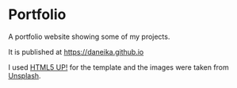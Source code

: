 # Portfolio

A portfolio website showing some of my projects.

It is published at https://daneika.github.io

I used [HTML5 UP!](https://html5up.net/) for the template and the images were taken from [Unsplash](https://unsplash.com/).

